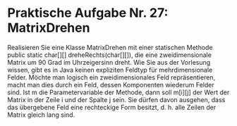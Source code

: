 # Praktische Aufgabe Nr. 27: MatrixDrehen

Realisieren Sie eine Klasse MatrixDrehen mit einer statischen Methode public static char[][] dreheRechts(char[][]), die eine zweidimensionale Matrix um 90 Grad im Uhrzeigersinn dreht. Wie Sie aus der Vorlesung wissen, gibt es in Java keinen expliziten Feldtyp für mehrdimensionale Felder. Möchte man logisch ein zweidimensionales Feld repräsentieren, macht man dies durch ein Feld, dessen Komponenten wiederum Felder sind. Ist m die Parametervariable der Methode, dann soll m[i][j] der Wert der Matrix in der Zeile i und der Spalte j sein. Sie dürfen davon ausgehen, dass das übergebene Feld eine rechteckige Form besitzt, d. h. alle Zeilen der Matrix gleich lang
sind.


